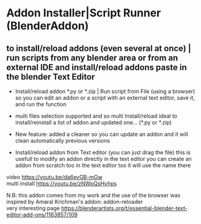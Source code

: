 # Addon Installer|Script Runner  (BlenderAddon)
## to install/reload addons (even several at once) | run scripts from any blender area or from an external IDE and install/reload addons paste in the blender Text Editor 


* Install/reload addon *.py or *.zip | Run script from File (using a browser) 
so you can edit an addon or a script with an external text editor, save it, and run the function

* multi files selection supported and so multi Install/reload 
ideal to install/reinstall a list of addon and updated one... (*.py or *.zip)

* New feature: added a cleaner so you can update an addon and it will clean automatically previous versions 

* Install/reload addon from Text editor (you can just drag the file)
this is usefull to modify an addon directly in the text editor
you can create an addon from scratch too in the text editor too it will use the name there 

video https://youtu.be/da6evGB-mGw   
multi install https://youtu.be/zNWpQsHvhps   

N.B: this addon comes from my work and the use of the browser was inspired by Amaral Krichman's addon: addon-reloader  
very interesting page https://blenderartists.org/t/essential-blender-text-editor-add-ons/1163857/109
